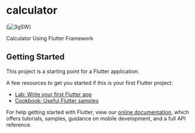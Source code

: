 # calculator

(![3gSW](https://user-images.githubusercontent.com/91054021/141665464-239858a7-24b3-4ae1-8920-2b965134d0db.gif))

Calculator Using Flutter Framework

## Getting Started

This project is a starting point for a Flutter application.

A few resources to get you started if this is your first Flutter project:

- [Lab: Write your first Flutter app](https://flutter.dev/docs/get-started/codelab)
- [Cookbook: Useful Flutter samples](https://flutter.dev/docs/cookbook)

For help getting started with Flutter, view our
[online documentation](https://flutter.dev/docs), which offers tutorials,
samples, guidance on mobile development, and a full API reference.
